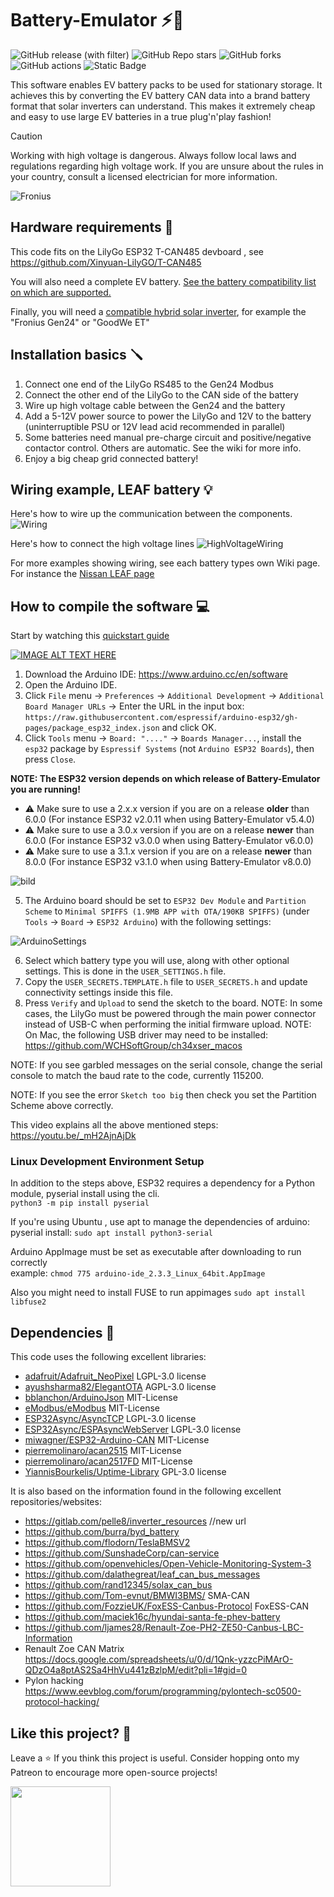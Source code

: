 # Battery-Emulator ⚡🔋
![GitHub release (with filter)](https://img.shields.io/github/v/release/dalathegreat/BYD-Battery-Emulator-For-Gen24?color=%23008000)
![GitHub Repo stars](https://img.shields.io/github/stars/dalathegreat/Battery-Emulator?style=flat&color=%23128512)
![GitHub forks](https://img.shields.io/github/forks/dalathegreat/Battery-Emulator?style=flat&color=%23128512)
![GitHub actions](https://img.shields.io/github/actions/workflow/status/dalathegreat/BYD-Battery-Emulator-For-Gen24/compile-all-batteries.yml?color=0E810E)
![Static Badge](https://img.shields.io/badge/made-with_love-blue?color=%23008000)

This software enables EV battery packs to be used for stationary storage. It achieves this by converting the EV battery CAN data into a brand battery format that solar inverters can understand. This makes it extremely cheap and easy to use large EV batteries in a true plug'n'play fashion!

> [!CAUTION]
> Working with high voltage is dangerous. Always follow local laws and regulations regarding high voltage work. If you are unsure about the rules in your country, consult a licensed electrician for more information.

![Fronius](https://github.com/dalathegreat/Battery-Emulator/assets/26695010/741c3237-8074-4891-9cd1-f47f0fe45cb5)


## Hardware requirements 📜
This code fits on the LilyGo ESP32 T-CAN485 devboard , see https://github.com/Xinyuan-LilyGO/T-CAN485

You will also need a complete EV battery. [See the battery compatibility list on which are supported.](https://github.com/dalathegreat/BYD-Battery-Emulator-For-Gen24/wiki#supported-batteries-list)

Finally, you will need a [compatible hybrid solar inverter](https://github.com/dalathegreat/BYD-Battery-Emulator-For-Gen24/wiki#supported-inverters-list), for example the "Fronius Gen24" or "GoodWe ET"

## Installation basics 🪛
1. Connect one end of the LilyGo RS485 to the Gen24 Modbus
2. Connect the other end of the LilyGo to the CAN side of the battery
3. Wire up high voltage cable between the Gen24 and the battery
4. Add a 5-12V power source to power the LilyGo and 12V to the battery (uninterruptible PSU or 12V lead acid recommended in parallel)
5. Some batteries need manual pre-charge circuit and positive/negative contactor control. Others are automatic. See the wiki for more info.
6. Enjoy a big cheap grid connected battery!

## Wiring example, LEAF battery 💡
Here's how to wire up the communication between the components.
![Wiring](https://github.com/dalathegreat/Battery-Emulator/assets/26695010/29edeeda-1002-4826-9183-39a027b3b9ed)


Here's how to connect the high voltage lines
![HighVoltageWiring](https://github.com/dalathegreat/Battery-Emulator/assets/26695010/f70e6262-d630-4148-9a39-dad32e79b3d6)

For more examples showing wiring, see each battery types own Wiki page. For instance the [Nissan LEAF page](https://github.com/dalathegreat/Battery-Emulator/wiki/Battery:-Nissan-LEAF---e%E2%80%90NV200)

## How to compile the software 💻

Start by watching this [quickstart guide](https://www.youtube.com/watch?v=hcl2GdHc0Y0)

[![IMAGE ALT TEXT HERE](https://img.youtube.com/vi/hcl2GdHc0Y0/0.jpg)](https://www.youtube.com/watch?v=hcl2GdHc0Y0)

1. Download the Arduino IDE: https://www.arduino.cc/en/software
2. Open the Arduino IDE.
3. Click `File` menu -> `Preferences` -> `Additional Development` -> `Additional Board Manager URLs` -> Enter the URL in the input box: `https://raw.githubusercontent.com/espressif/arduino-esp32/gh-pages/package_esp32_index.json` and click OK.
4. Click `Tools` menu -> `Board: "...."` -> `Boards Manager...`, install the `esp32` package by `Espressif Systems` (not `Arduino ESP32 Boards`), then press `Close`.

**NOTE: The ESP32 version depends on which release of Battery-Emulator you are running!**

- ⚠️ Make sure to use a 2.x.x version if you are on a release **older** than 6.0.0 (For instance ESP32 v2.0.11 when using Battery-Emulator v5.4.0)
- ⚠️ Make sure to use a 3.0.x version if you are on a release **newer** than 6.0.0 (For instance ESP32 v3.0.0 when using Battery-Emulator v6.0.0)
- ⚠️ Make sure to use a 3.1.x version if you are on a release **newer** than 8.0.0 (For instance ESP32 v3.1.0 when using Battery-Emulator v8.0.0)
  
![bild](https://github.com/dalathegreat/Battery-Emulator/assets/26695010/6a2414b1-f2ca-4746-8e8d-9afd78bd9252)

5. The Arduino board should be set to `ESP32 Dev Module` and `Partition Scheme` to `Minimal SPIFFS (1.9MB APP with OTA/190KB SPIFFS)` (under `Tools` -> `Board` -> `ESP32 Arduino`) with the following settings:

![ArduinoSettings](https://github.com/user-attachments/assets/74d36b07-cca4-4bf1-9eaf-1e7fa4e1effe)

6. Select which battery type you will use, along with other optional settings. This is done in the `USER_SETTINGS.h` file.
7. Copy the `USER_SECRETS.TEMPLATE.h` file to `USER_SECRETS.h` and update connectivity settings inside this file.
8. Press `Verify` and `Upload` to send the sketch to the board.
NOTE: In some cases, the LilyGo must be powered through the main power connector instead of USB-C
      when performing the initial firmware upload.
NOTE: On Mac, the following USB driver may need to be installed: https://github.com/WCHSoftGroup/ch34xser_macos

NOTE: If you see garbled messages on the serial console, change the serial console to match the baud rate to the code, currently 115200.

NOTE: If you see the error `Sketch too big` then check you set the Partition Scheme above correctly.

This video explains all the above mentioned steps:
<https://youtu.be/_mH2AjnAjDk>


### Linux Development Environment Setup
In addition to the steps above, ESP32 requires a dependency for a Python module, pyserial install using the cli.\
```python3 -m pip install pyserial```

If you're using Ubuntu , use apt to manage the dependencies of arduino:\
pyserial install: ```sudo apt install python3-serial```

Arduino AppImage must be set as executable after downloading to run correctly\
example: ```chmod 775 arduino-ide_2.3.3_Linux_64bit.AppImage```

Also you might need to install FUSE to run appimages
```sudo apt install libfuse2```

## Dependencies 📖
This code uses the following excellent libraries: 
- [adafruit/Adafruit_NeoPixel](https://github.com/adafruit/Adafruit_NeoPixel) LGPL-3.0 license
- [ayushsharma82/ElegantOTA](https://github.com/ayushsharma82/ElegantOTA) AGPL-3.0 license 
- [bblanchon/ArduinoJson](https://github.com/bblanchon/ArduinoJson) MIT-License
- [eModbus/eModbus](https://github.com/eModbus/eModbus) MIT-License
- [ESP32Async/AsyncTCP](https://github.com/ESP32Async/AsyncTCP) LGPL-3.0 license
- [ESP32Async/ESPAsyncWebServer](https://github.com/ESP32Async/ESPAsyncWebServer) LGPL-3.0 license
- [miwagner/ESP32-Arduino-CAN](https://github.com/miwagner/ESP32-Arduino-CAN/) MIT-License
- [pierremolinaro/acan2515](https://github.com/pierremolinaro/acan2515) MIT-License
- [pierremolinaro/acan2517FD](https://github.com/pierremolinaro/acan2517FD) MIT-License
- [YiannisBourkelis/Uptime-Library](https://github.com/YiannisBourkelis/Uptime-Library) GPL-3.0 license 

It is also based on the information found in the following excellent repositories/websites:
- https://gitlab.com/pelle8/inverter_resources //new url
- https://github.com/burra/byd_battery
- https://github.com/flodorn/TeslaBMSV2
- https://github.com/SunshadeCorp/can-service
- https://github.com/openvehicles/Open-Vehicle-Monitoring-System-3
- https://github.com/dalathegreat/leaf_can_bus_messages
- https://github.com/rand12345/solax_can_bus
- https://github.com/Tom-evnut/BMWI3BMS/ SMA-CAN
- https://github.com/FozzieUK/FoxESS-Canbus-Protocol FoxESS-CAN
- https://github.com/maciek16c/hyundai-santa-fe-phev-battery
- https://github.com/ljames28/Renault-Zoe-PH2-ZE50-Canbus-LBC-Information
- Renault Zoe CAN Matrix https://docs.google.com/spreadsheets/u/0/d/1Qnk-yzzcPiMArO-QDzO4a8ptAS2Sa4HhVu441zBzlpM/edit?pli=1#gid=0
- Pylon hacking https://www.eevblog.com/forum/programming/pylontech-sc0500-protocol-hacking/

## Like this project? 💖
Leave a ⭐ If you think this project is useful. Consider hopping onto my Patreon to encourage more open-source projects!

<a href="https://www.patreon.com/dala">
	<img src="https://c5.patreon.com/external/logo/become_a_patron_button@2x.png" width="160">
</a>
